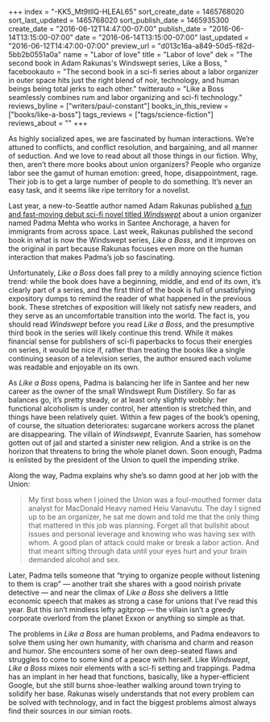 +++
index = "-KK5_Mt9tllQ-HLEAL65"
sort_create_date = 1465768020
sort_last_updated = 1465768020
sort_publish_date = 1465935300
create_date = "2016-06-12T14:47:00-07:00"
publish_date = "2016-06-14T13:15:00-07:00"
date = "2016-06-14T13:15:00-07:00"
last_updated = "2016-06-12T14:47:00-07:00"
preview_url = "d013c16a-a849-50d5-f82d-5bb2b0551a0a"
name = "Labor of love"
title = "Labor of love"
dek = "The second book in Adam Rakunas's Windswept series, Like a Boss, "
facebookauto = "The second book in a sci-fi series about a labor organizer in outer space hits just the right blend of noir, technology, and human beings being total jerks to each other."
twitterauto = "Like a Boss seamlessly combines rum and labor organizing and sci-fi technology."
reviews_byline = ["writers/paul-constant"]
books_in_this_review = ["books/like-a-boss"]
tags_reviews = ["tags/science-fiction"]
reviews_about = ""
+++

As highly socialized apes, we are fascinated by human interactions. We’re attuned to conflicts, and conflict resolution, and bargaining, and all manner of seduction. And we love to read about all those things in our fiction. Why, then, aren’t there more books about union organizers? People who organize labor see the gamut of human emotion: greed, hope, disappointment, rage. Their job is to get a large number of people to do something. It’s never an easy task, and it seems like ripe territory for a novelist.

Last year, a new-to-Seattle author named Adam Rakunas published [a fun and fast-moving debut sci-fi novel titled *Windswept*](http://seattlereviewofbooks.com/reviews/state-of-the-union/) about a union organizer named Padma Mehta who works in Santee Anchorage, a haven for immigrants from across space. Last week, Rakunas published the second book in what is now the Windswept series, *Like a Boss*, and it improves on the original in part because Rakunas focuses even more on the human interaction that makes Padma’s job so fascinating.

Unfortunately, *Like a Boss* does fall prey to a mildly annoying science fiction trend: while the book does have a beginning, middle, and end of its own, it’s clearly part of a series, and the first third of the book is full of unsatisfying expository dumps to remind the reader of what happened in the previous book. These stretches of exposition will likely not satisfy new readers, and they serve as an uncomfortable transition into the world. The fact is, you should read *Windswept* before you read *Like a Boss*, and the presumptive third book in the series will likely continue this trend. While it makes financial sense for publishers of sci-fi paperbacks to focus their energies on series, it would be nice if, rather than treating the books like a single continuing season of a television series, the author ensured each volume was readable and enjoyable on its own.

As *Like a Boss* opens, Padma is balancing her life in Santee and her new career as the owner of the small Windswept Rum Distillery. So far as balances go, it’s pretty steady, or at least only slightly wobbly: her functional alcoholism is under control, her attention is stretched thin, and things have been relatively quiet. Within a few pages of the book’s opening, of course, the situation deteriorates: sugarcane workers across the planet are disappearing. The villain of *Windswept*, Evanrute Saarien, has somehow gotten out of jail and started a sinister new religion. And a strike is on the horizon that threatens to bring the whole planet down. Soon enough, Padma is enlisted by the president of the Union to quell the impending strike.

Along the way, Padma explains why she’s so damn good at her job with the Union:

<blockquote>My first boss when I joined the Union was a foul-mouthed former data analyst for MacDonald Heavy named Heiu Vanavutu. The day I signed up to be an organizer, he sat me down and told me that the only thing that mattered in this job was planning. Forget all that bullshit about issues and personal leverage and knowing who was having sex with whom. A good plan of attack could make or break a labor action. And that meant sifting through data until your eyes hurt and your brain demanded alcohol and sex.</blockquote>

Later, Padma tells someone that “trying to organize people without listening to them is crap” — another trait she shares with a good noirish private detective — and near the climax of *Like a Boss* she delivers a little economic speech that makes as strong a case for unions that I’ve read this year. But this isn’t mindless lefty agitprop — the villain isn’t a greedy corporate overlord from the planet Exxon or anything so simple as that. 

The problems in *Like a Boss* are human problems, and Padma endeavors to solve them using her own humanity, with charisma and charm and reason and humor. She encounters some of her own deep-seated flaws and struggles to come to some kind of a peace with herself. Like *Windswept*, *Like a Boss* mixes noir elements with a sci-fi setting and trappings. Padma has an implant in her head that functions, basically, like a hyper-efficient Google, but she still burns shoe-leather walking around town trying to solidify her base. Rakunas wisely understands that not every problem can be solved with technology, and in fact the biggest problems almost always find their sources in our simian roots.